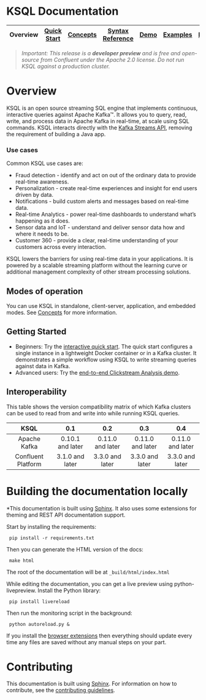 # KSQL Documentation

| Overview |[Quick Start](/docs/quickstart#quick-start) | [Concepts](/docs/concepts.md#concepts) | [Syntax Reference](/docs/syntax-reference.md#syntax-reference) |[Demo](/ksql-clickstream-demo#clickstream-analysis) | [Examples](/docs/examples.md#examples) | [FAQ](/docs/faq.md#frequently-asked-questions) |
|---|----|-----|----|----|----|----|

> *Important: This release is a **developer preview** and is free and open-source from Confluent under the Apache 2.0 license. Do not run KSQL against a production cluster.*

# Overview
KSQL is an open source streaming SQL engine that implements continuous, interactive queries against Apache Kafka™. It allows you to query, read, write, and process data in Apache Kafka in real-time, at scale using SQL commands. KSQL interacts directly with the [Kafka Streams API](https://kafka.apache.org/documentation/streams/), removing the requirement of building a Java app.

### Use cases
Common KSQL use cases are:

- Fraud detection - identify and act on out of the ordinary data to provide real-time awareness.
- Personalization - create real-time experiences and insight for end users driven by data.
- Notifications - build custom alerts and messages based on real-time data.
- Real-time Analytics - power real-time dashboards to understand what’s happening as it does.
- Sensor data and IoT - understand and deliver sensor data how and where it needs to be.
- Customer 360 - provide a clear, real-time understanding of your customers across every interaction.

KSQL lowers the barriers for using real-time data in your applications. It is powered by a scalable streaming platform without the learning curve or additional management complexity of other stream processing solutions.

## Modes of operation

You can use KSQL in standalone, client-server, application, and embedded modes. See [Concepts](/docs/concepts.md#concepts) for more information.

## Getting Started

* Beginners: Try the [interactive quick start](/docs/quickstart#quick-start). The quick start configures a single instance in a lightweight Docker container or in a Kafka cluster. It demonstrates a simple workflow using KSQL to write streaming queries against data in Kafka.
* Advanced users: Try the [end-to-end Clickstream Analysis demo](/ksql-clickstream-demo#clickstream-analysis).

## Interoperability

This table shows the version compatibility matrix of which Kafka clusters can be used to read from and write into while running KSQL queries.

|        KSQL        |        0.1       |        0.2       |        0.3       |        0.4       |
|:------------------:|:----------------:|:----------------:|:----------------:|:----------------:|
|    Apache Kafka    | 0.10.1 and later | 0.11.0 and later | 0.11.0 and later | 0.11.0 and later |
| Confluent Platform | 3.1.0 and later  | 3.3.0 and later  | 3.3.0 and later  | 3.3.0 and later  | 

# Building the documentation locally

*This documentation is built using [Sphinx](http://sphinx-doc.org). It also uses some extensions for theming and REST API
 documentation support.
 
 Start by installing the requirements:
 
     pip install -r requirements.txt
 
 Then you can generate the HTML version of the docs:
 
     make html
 
 The root of the documentation will be at `_build/html/index.html`
 
 While editing the documentation, you can get a live preview using python-livepreview. Install the Python library:
 
     pip install livereload
 
 Then run the monitoring script in the background:
 
     python autoreload.py &
 
 If you install the [browser extensions](http://livereload.com/) then everything should update every time any files are
 saved without any manual steps on your part.

# Contributing
This documentation is built using [Sphinx](http://sphinx-doc.org). For information on how to contribute, see the [contributing guidelines](contributing.md).
